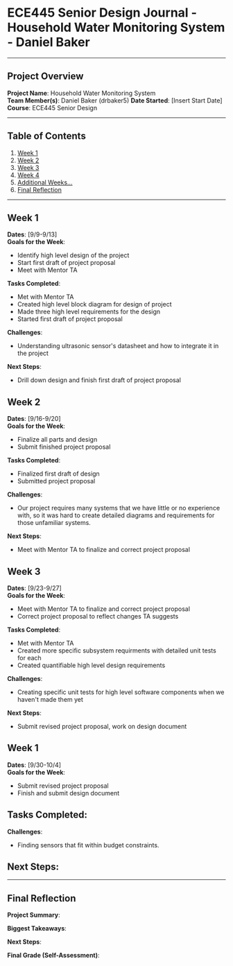 # ECE445 Senior Design Journal - Household Water Monitoring System - Daniel Baker

---

## Project Overview
**Project Name**: Household Water Monitoring System  
**Team Member(s)**: Daniel Baker (drbaker5)
**Date Started**: [Insert Start Date]  
**Course**: ECE445 Senior Design  

---

## Table of Contents
1. [Week 1](#week-1)
2. [Week 2](#week-2)
3. [Week 3](#week-3)
4. [Week 4](#week-4)
5. [Additional Weeks...](#additional-weeks)
6. [Final Reflection](#final-reflection)

---

## Week 1
**Dates**: [9/9-9/13]  
**Goals for the Week**:
- Identify high level design of the project
- Start first draft of project proposal
- Meet with Mentor TA

**Tasks Completed**:
- Met with Mentor TA
- Created high level block diagram for design of project
- Made three high level requirements for the design
- Started first draft of project proposal

**Challenges**:
- Understanding ultrasonic sensor's datasheet and how to integrate it in the project

**Next Steps**:
- Drill down design and finish first draft of project proposal

## Week 2
**Dates**: [9/16-9/20]  
**Goals for the Week**:
- Finalize all parts and design
- Submit finished project proposal

**Tasks Completed**:
- Finalized first draft of design
- Submitted project proposal

**Challenges**:
- Our project requires many systems that we have little or no experience with, so it was hard to create detailed diagrams and requirements for those unfamiliar systems. 

**Next Steps**:
- Meet with Mentor TA to finalize and correct project proposal

## Week 3
**Dates**: [9/23-9/27]  
**Goals for the Week**:
- Meet with Mentor TA to finalize and correct project proposal
- Correct project proposal to reflect changes TA suggests

**Tasks Completed**:
- Met with Mentor TA
- Created more specific subsystem requirments with detailed unit tests for each
- Created quantifiable high level design requirements

**Challenges**:
- Creating specific unit tests for high level software components when we haven't made them yet

**Next Steps**:
- Submit revised project proposal, work on design document

## Week 1
**Dates**: [9/30-10/4]  
**Goals for the Week**:
- Submit revised project proposal
- Finish and submit design document

**Tasks Completed**:
-

**Challenges**:
- Finding sensors that fit within budget constraints.

**Next Steps**:
- 
---

## Final Reflection
**Project Summary**:

**Biggest Takeaways**:

**Next Steps**:

**Final Grade (Self-Assessment)**:
